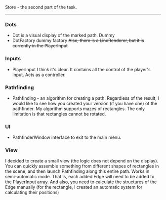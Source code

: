 Store - the second part of the task.
____
### Dots
- Dot is a visual display of the marked path. Dummy
- DotFactory dummy factory
~~Also, there is a LineRenderer, but it is currently in the PlayerInput~~
### Inputs
- PlayerInput I think it's clear. It contains all the control of the player's input. Acts as a controller.
### Pathfinding
- Pathfinding - an algorithm for creating a path. Regardless of the result, I would like to see how you created your version (if you have one) of the pathfinder. My algorithm supports mazes of rectangles. The only limitation is that rectangles cannot be rotated.
### UI
- PathfinderWindow interface to exit to the main menu.
### View
I decided to create a small view (the logic does not depend on the display). You can quickly assemble something from different shapes of rectangles in the scene, and then launch Pathfinding along this entire path. Works in semi-automatic mode. That is, each added Edge will need to be added to the PlayerInput array. And also, you need to calculate the structures of the Edge manually (for the rectangle, I created an automatic system for calculating their positions)